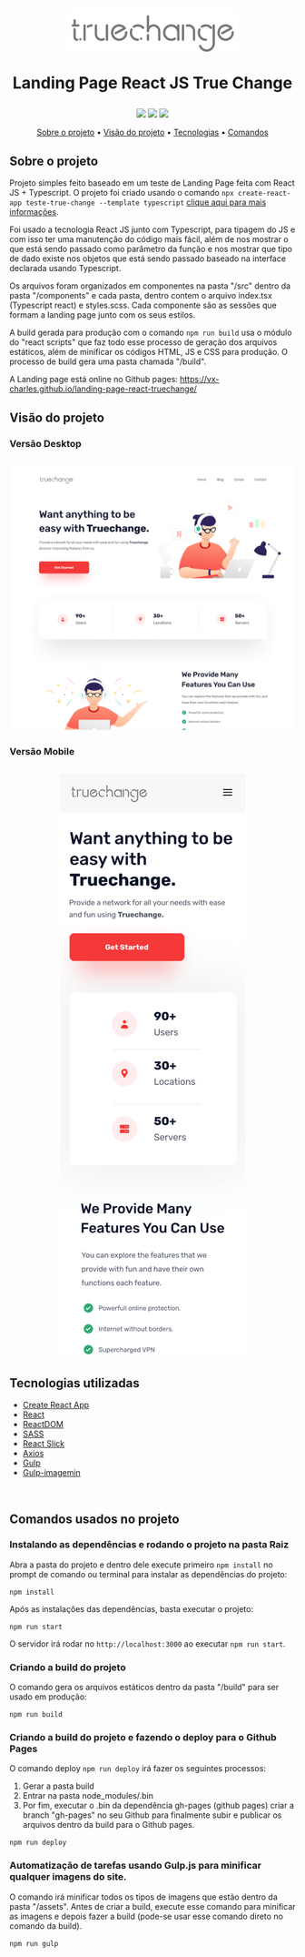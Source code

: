 <h1 align="center">
  <a href="https://vx-charles.github.io/landing-page-react-truechange/">
    <img src="./git images/logo.svg" alt="Logo True Change" width="300">
  </a>
  <p align="center">
    Landing Page React JS True Change
  </p>
</h1>

<p align="center">
  <img src="https://img.shields.io/github/languages/count/vx-charles/landing-page-react-truechange" />
  <img src="https://img.shields.io/github/repo-size/vx-charles/landing-page-react-truechange" />
  <img src="https://img.shields.io/github/last-commit/vx-charles/landing-page-react-truechange" />
</p>

<p align="center">
 <a href="#sobre-o-projeto">Sobre o projeto</a> •
 <a href="#visão-do-projeto">Visão do projeto</a> • 
 <a href="#tecnologias-utilizadas">Tecnologias</a> • 
 <a href="#comandos-usados-no-projeto">Comandos</a>
</p>

## Sobre o projeto

Projeto simples feito baseado em um teste de Landing Page feita com React JS + Typescript. O projeto foi criado usando o comando `npx create-react-app teste-true-change --template typescript` [clique aqui para mais informações](https://create-react-app.dev/docs/adding-typescript/). 

Foi usado a tecnologia React JS junto com Typescript, para tipagem do JS e com isso ter uma manutenção do código mais fácil, além de nos mostrar o que está sendo passado como parâmetro da função e nos mostrar que tipo de dado existe nos objetos que está sendo passado baseado na interface declarada usando Typescript.

Os arquivos foram organizados em componentes na pasta "/src" dentro da pasta "/components" e cada pasta, dentro contem o arquivo index.tsx (Typescript react) e styles.scss. Cada componente são as sessões que formam a landing page junto com os seus estilos. 

A build gerada para produção com o comando `npm run build` usa o módulo do "react scripts" que faz todo esse processo de geração dos arquivos estáticos, além de minificar os códigos HTML, JS e CSS para produção. O processo de build gera uma pasta chamada "/build".

A Landing page está online no Github pages: https://vx-charles.github.io/landing-page-react-truechange/
## Visão do projeto
### Versão Desktop
<h2 align="center">
  <img src="./git images/image-readme-1.png" alt="img-1">
</h2>

### Versão Mobile
<h2 align="center">
  <img src="./git images/image-readme-2.png" alt="img-2">
</h2>

## Tecnologias utilizadas
  - [Create React App](https://create-react-app.dev/docs/adding-typescript/)
  - [React](https://www.npmjs.com/package/react)
  - [ReactDOM](https://www.npmjs.com/package/react-dom)
  - [SASS](https://www.npmjs.com/package/sass)
  - [React Slick](https://react-slick.neostack.com/docs/get-started)
  - [Axios](https://www.npmjs.com/package/axios)
  - [Gulp](https://www.npmjs.com/package/gulp)
  - [Gulp-imagemin](https://www.npmjs.com/package/gulp-imagemin)

<br />

## Comandos usados no projeto
### Instalando as dependências e rodando o projeto na pasta Raiz
Abra a pasta do projeto e dentro dele execute primeiro `npm install` no prompt de comando ou terminal para instalar as dependências do projeto:

```
npm install
```

Após as instalações das dependências, basta executar o projeto:
```
npm run start
```
O servidor irá rodar no `http://localhost:3000` ao executar `npm run start`.

### Criando a build do projeto
O comando gera os arquivos estáticos dentro da pasta "/build" para ser usado em produção:
```
npm run build
```

### Criando a build do projeto e fazendo o deploy para o Github Pages
O comando deploy `npm run deploy` irá fazer os seguintes processos:
1. Gerar a pasta build
2. Entrar na pasta node_modules/.bin
3. Por fim, executar o .bin da dependência gh-pages (github pages) criar a branch "gh-pages" no seu Github para finalmente subir e publicar os arquivos dentro da build para o Github pages.
```
npm run deploy
```
### Automatização de tarefas usando Gulp.js para minificar qualquer imagens do site.
O comando irá minificar todos os tipos de imagens que estão dentro da pasta "/assets". Antes de criar a build, execute esse comando para minificar as imagens e depois fazer a build (pode-se usar esse comando direto no comando da build).
```
npm run gulp
```
